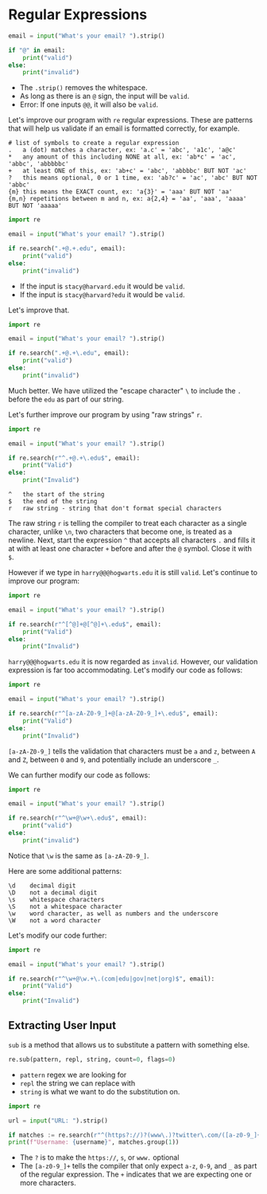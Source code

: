 # Regular Expressions

```python
email = input("What's your email? ").strip()

if "@" in email:
    print("valid")
else:
    print("invalid")
```

- The `.strip()` removes the whitespace.
- As long as there is an `@` sign, the input will be `valid`.
- Error: If one inputs `@@`, it will also be `valid`.

Let's improve our program with `re` regular expressions. These are patterns that will help us validate if an email is formatted correctly, for example.

```
# list of symbols to create a regular expression
.   a (dot) matches a character, ex: 'a.c' = 'abc', 'a1c', 'a@c'
*   any amount of this including NONE at all, ex: 'ab*c' = 'ac', 'abbc', 'abbbbbc'
+   at least ONE of this, ex: 'ab+c' = 'abc', 'abbbbc' BUT NOT 'ac'
?   this means optional, 0 or 1 time, ex: 'ab?c' = 'ac', 'abc' BUT NOT 'abbc'
{m} this means the EXACT count, ex: 'a{3}' = 'aaa' BUT NOT 'aa'
{m,n} repetitions between m and n, ex: a{2,4} = 'aa', 'aaa', 'aaaa' BUT NOT 'aaaaa'
```

```python
import re

email = input("What's your email? ").strip()

if re.search(".+@.+.edu", email):
    print("valid")
else:
    print("invalid")
```

- If the input is `stacy@harvard.edu` it would be `valid`.
- If the input is `stacy@harvard?edu` it would be `valid`.

Let's improve that.

```python
import re

email = input("What's your email? ").strip()

if re.search(".+@.+\.edu", email):
    print("valid")
else:
    print("invalid")
```

Much better. We have utilized the "escape character" `\` to include the `.` before the `edu` as part of our string.

Let's further improve our program by using "raw strings" `r`.

```python
import re

email = input("What's your email? ").strip()

if re.search(r"^.+@.+\.edu$", email):
	print("Valid")
else:
	print("Invalid")
```

```
^   the start of the string
$   the end of the string
r   raw string - string that don't format special characters
```

The raw string `r` is telling the compiler to treat each character as a single character, unlike `\n`, two characters that become one, is treated as a newline. Next, start the expression `^` that accepts all characters `.` and fills it at with at least one character `+` before and after the `@` symbol. Close it with `$`.

However if we type in `harry@@@hogwarts.edu` it is still `valid`. Let's continue to improve our program:

```python
import re

email = input("What's your email? ").strip()

if re.search(r"^[^@]+@[^@]+\.edu$", email):
	print("Valid")
else:
	print("Invalid")
```

`harry@@@hogwarts.edu` it is now regarded as `invalid`. However, our validation expression is far too accommodating. Let's modify our code as follows:

```python
import re

email = input("What's your email? ").strip()

if re.search(r"^[a-zA-Z0-9_]+@[a-zA-Z0-9_]+\.edu$", email):
	print("Valid")
else:
	print("Invalid")
```

`[a-zA-Z0-9_]` tells the validation that characters must be `a` and `z`, between `A` and `Z`, between `0` and `9`, and potentially include an underscore `_`.

We can further modify our code as follows:

```python
import re

email = input("What's your email? ").strip()

if re.search(r"^\w+@\w+\.edu$", email):
    print("valid")
else:
    print("invalid")
```

Notice that `\w` is the same as `[a-zA-Z0-9_]`.

Here are some additional patterns:

```
\d    decimal digit
\D    not a decimal digit
\s    whitespace characters
\S    not a whitespace character
\w    word character, as well as numbers and the underscore
\W    not a word character
```

Let's modify our code further:

```python
import re

email = input("What's your email? ").strip()

if re.search(r"^\w+@\w.+\.(com|edu|gov|net|org)$", email):
    print("Valid")
else:
    print("Invalid")
```

## Extracting User Input

`sub` is a method that allows us to substitute a pattern with something else.

```python
re.sub(pattern, repl, string, count=0, flags=0)
```

- `pattern` regex we are looking for
- `repl` the string we can replace with
- `string` is what we want to do the substitution on.

```python
import re

url = input("URL: ").strip()

if matches := re.search(r"^(https?://)?(www\.)?twitter\.com/([a-z0-9_]+)", url, re.IGNORECASE)
print(f"Username: {username}", matches.group(1))
```

- The `?` is to make the `https://`, `s`, or `www.` optional
- The `[a-z0-9_]+` tells the compiler that only expect `a-z`, `0-9`, and `_` as part of the regular expression. The `+` indicates that we are expecting one or more characters.
